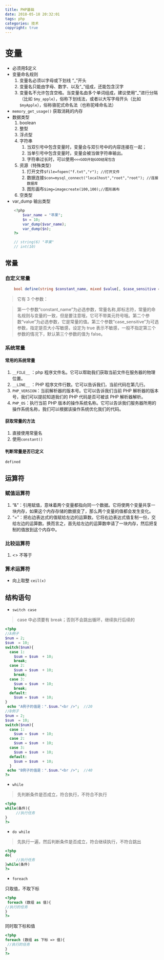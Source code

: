 ```yaml
---
title: PHP基础
date: 2018-05-18 20:32:01
tags: php
categories: 技术
copyright: true
---
```


# 变量

- 必须用$定义
- 变量命名规则
  1. 变量名必须以字母或下划线 “\_”开头
  2. 变量名只能由字母、数字、以及“\_”组成，还能包含汉字
  3. 变量名不允许包含空格。当变量名由多个单词组成，建议使用“\_”进行分隔（比如 `$my_apple`），俗称下划线法，或者以大写字母开头（比如 `$myApple`），俗称骆驼式命名法（也称驼峰命名法）
- `memory_get_usage()` 获取消耗的内存
- 数据类型
  1. boolean
  2. 整型
  3. 浮点型
  4. 字符串
     1. 当双引号中包含变量时，变量会与双引号中的内容连接在一起；
     2. 当单引号中包含变量时，变量会被当做字符串输出。
     3. 字符串过长时，可以使用`<<<GOD开始GOD结尾包含`
  5. 资源（特殊类型）
     1. 打开文件`$file=fopen("f.txt","r"); //打开文件`
     2. 数据连接`$con=mysql_connect("localhost","root","root"); //连接数据库`
     3. 图形画布`$img=imagecreate(100,100);//图形画布`
  6. 空类型
- var_dump 输出类型

<!-- more -->

```php
    <?php
        $var_name = "苹果";
        $n = 10;
        var_dump($var_name);
        var_dump($n);
    ?>

    // string(6) "苹果"
    // int(10)
```

## 常量

### 自定义常量

```php
    bool define(string $constant_name, mixed $value[, $case_sensitive = true])
```

> 它有 3 个参数：

> 第一个参数“constant_name”为必选参数，常量名称,即标志符，常量的命名规则与变量的一致，但是要注意哦，它可不带美元符号哦。第二个参数“value”为必选参数，它是常量的值。第三个参数“case_sensitive”为可选参数，指定是否大小写敏感，设定为 true 表示不敏感，一般不指定第三个参数的情况下，默认第三个参数的值为 false。

### 系统常量

#### 常用的系统常量

1. `__FILE__` ：php 程序文件名。它可以帮助我们获取当前文件在服务器的物理位置。
2. `__LINE__` ：PHP 程序文件行数。它可以告诉我们，当前代码在第几行。
3. `PHP_VERSION`：当前解析器的版本号。它可以告诉我们当前 PHP 解析器的版本号，我们可以提前知道我们的 PHP 代码是否可被该 PHP 解析器解析。
4. `PHP_OS`：执行当前 PHP 版本的操作系统名称。它可以告诉我们服务器所用的操作系统名称，我们可以根据该操作系统优化我们的代码。

#### 获取常量的方法

1. 直接使用常量名
2. 使用`constant()`

#### 判断常量是否已定义

`defined`

## 运算符

### 赋值运算符

1. “&”：引用赋值，意味着两个变量都指向同一个数据。它将使两个变量共享一块内存，如果这个内存存储的数据变了，那么两个变量的值都会发生变化。
2. “=”：把右边表达式的值赋给左边的运算数。它将右边表达式值复制一份，交给左边的运算数。换而言之，首先给左边的运算数申请了一块内存，然后把复制的值放到这个内存中。

### 比较运算符

1. <> 不等于

### 算术运算符

- 向上取整 `ceil(x)`

## 结构语句

- `switch case`

> case 中必须要有 break；否则不会跳出循环，继续执行后续的

```php
<?php
//A例子
$num = 2;
$sum  = 10;
switch($num){
  case 1:
    $sum = $sum  + 10;
    break;
  case 2:
    $sum = $sum  + 10;
    break;
  case 3:
    $sum = $sum  + 10;
    break;
  default:
    $sum = $sum  + 10;
}
 echo "A例子的值是：".$sum."<br />";  //20
//B例子
$num = 2;
$sum  = 10;
switch($num){
  case 1:
    $sum = $sum  + 10;
  case 2:
    $sum = $sum  + 10;
  case 3:
    $sum = $sum  + 10;
  default:
    $sum = $sum  + 10;
  }
 echo "B例子的值是：".$sum."<br />";  //40
?>
```

- `while`

> 先判断条件是否成立，符合执行，不符合不执行

```php
<?php
while(条件){
     //执行任务
}
?>
```

- `do while`

> 先执行一遍，然后判断条件是否成立，符合继续执行，不符合跳出

```php
<?php
do{
     //执行任务
}while(条件)
?>
```

- `foreach`

只取值，不取下标

```php
<?php
 foreach (数组 as 值){
//执行的任务
}
?>
```

同时取下标和值

```php
<?php
foreach (数组 as 下标 => 值){
 //执行的任务
}
?>
```
